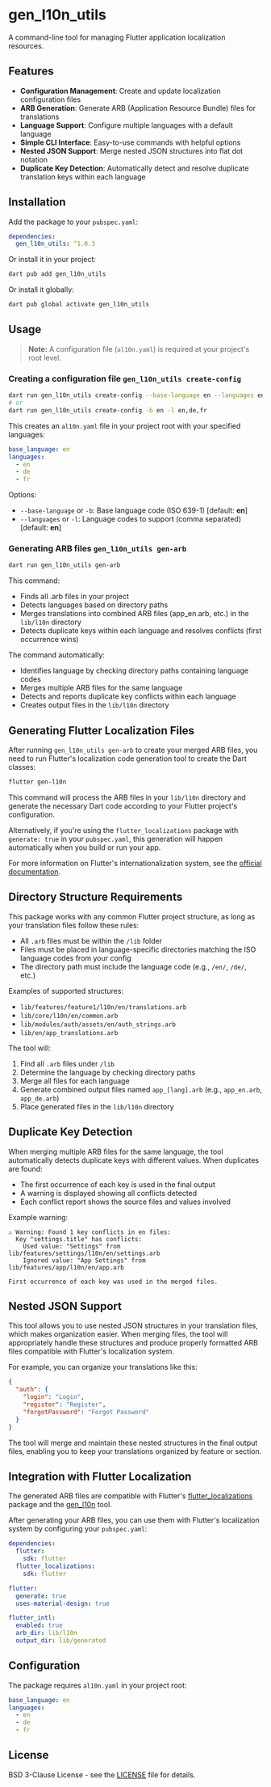 # gen_l10n_utils

A command-line tool for managing Flutter application localization resources.

## Features

- **Configuration Management**: Create and update localization configuration files
- **ARB Generation**: Generate ARB (Application Resource Bundle) files for translations
- **Language Support**: Configure multiple languages with a default language
- **Simple CLI Interface**: Easy-to-use commands with helpful options
- **Nested JSON Support**: Merge nested JSON structures into flat dot notation
- **Duplicate Key Detection**: Automatically detect and resolve duplicate translation keys within each language

## Installation

Add the package to your `pubspec.yaml`:

```yaml
dependencies:
  gen_l10n_utils: ^1.0.3
```

Or install it in your project:

```bash
dart pub add gen_l10n_utils
```

Or install it globally:

```bash
dart pub global activate gen_l10n_utils
```

## Usage

> **Note:** A configuration file (`al10n.yaml`) is required at your project's root level.

### Creating a configuration file `gen_l10n_utils create-config`

```bash
dart run gen_l10n_utils create-config --base-language en --languages en,de,fr
# or
dart run gen_l10n_utils create-config -b en -l en,de,fr
```

This creates an `al10n.yaml` file in your project root with your specified languages:

```yaml
base_language: en
languages:
  - en
  - de
  - fr
```

Options:
- `--base-language` or `-b`: Base language code (ISO 639-1) [default: **en**]
- `--languages` or `-l`: Language codes to support (comma separated) [default: **en**]

### Generating ARB files `gen_l10n_utils gen-arb`

```bash
dart run gen_l10n_utils gen-arb
```

This command:
- Finds all .arb files in your project
- Detects languages based on directory paths
- Merges translations into combined ARB files (app_en.arb, etc.) in the `lib/l10n` directory
- Detects duplicate keys within each language and resolves conflicts (first occurrence wins)

The command automatically:
- Identifies language by checking directory paths containing language codes
- Merges multiple ARB files for the same language
- Detects and reports duplicate key conflicts within each language
- Creates output files in the `lib/l10n` directory

## Generating Flutter Localization Files

After running `gen_l10n_utils gen-arb` to create your merged ARB files, you need to run Flutter's localization code generation tool to create the Dart classes:

```bash
flutter gen-l10n
```

This command will process the ARB files in your `lib/l10n` directory and generate the necessary Dart code according to your Flutter project's configuration.

Alternatively, if you're using the `flutter_localizations` package with `generate: true` in your `pubspec.yaml`, this generation will happen automatically when you build or run your app.

For more information on Flutter's internationalization system, see the [official documentation](https://docs.flutter.dev/development/accessibility-and-localization/internationalization).

## Directory Structure Requirements

This package works with any common Flutter project structure, as long as your translation files follow these rules:

- All `.arb` files must be within the `/lib` folder
- Files must be placed in language-specific directories matching the ISO language codes from your config
- The directory path must include the language code (e.g., `/en/`, `/de/`, etc.)

Examples of supported structures:
- `lib/features/feature1/l10n/en/translations.arb`
- `lib/core/l10n/en/common.arb`
- `lib/modules/auth/assets/en/auth_strings.arb`
- `lib/en/app_translations.arb`

The tool will:
1. Find all `.arb` files under `/lib`
2. Determine the language by checking directory paths
3. Merge all files for each language
4. Generate combined output files named `app_[lang].arb` (e.g., `app_en.arb`, `app_de.arb`)
5. Place generated files in the `lib/l10n` directory

## Duplicate Key Detection

When merging multiple ARB files for the same language, the tool automatically detects duplicate keys with different values. When duplicates are found:

- The first occurrence of each key is used in the final output
- A warning is displayed showing all conflicts detected
- Each conflict report shows the source files and values involved

Example warning:
```
⚠️ Warning: Found 1 key conflicts in en files:
  Key "settings.title" has conflicts:
    Used value: "Settings" from lib/features/settings/l10n/en/settings.arb
    Ignored value: "App Settings" from lib/features/app/l10n/en/app.arb

First occurrence of each key was used in the merged files.
```

## Nested JSON Support

This tool allows you to use nested JSON structures in your translation files, which makes organization easier. When merging files, the tool will appropriately handle these structures and produce properly formatted ARB files compatible with Flutter's localization system.

For example, you can organize your translations like this:

```json
{
  "auth": {
    "login": "Login",
    "register": "Register",
    "forgotPassword": "Forgot Password"
  }
}
```

The tool will merge and maintain these nested structures in the final output files, enabling you to keep your translations organized by feature or section.

## Integration with Flutter Localization

The generated ARB files are compatible with Flutter's [flutter_localizations](https://api.flutter.dev/flutter/flutter_localizations/flutter_localizations-library.html) package and the [gen_l10n](https://pub.dev/packages/intl_translation) tool.

After generating your ARB files, you can use them with Flutter's localization system by configuring your `pubspec.yaml`:

```yaml
dependencies:
  flutter:
    sdk: flutter
  flutter_localizations:
    sdk: flutter

flutter:
  generate: true
  uses-material-design: true

flutter_intl:
  enabled: true
  arb_dir: lib/l10n
  output_dir: lib/generated
```

## Configuration

The package requires `al10n.yaml` in your project root:

```yaml
base_language: en
languages:
  - en
  - de
  - fr
```

## License

BSD 3-Clause License - see the [LICENSE](LICENSE) file for details.
```